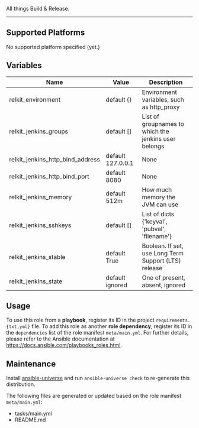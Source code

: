 
<!-- THIS IS A GENERATED FILE, DO NOT EDIT -->

All things Build & Release.

* * *


## Supported Platforms

No supported platform specified (yet.)


## Variables

| Name | Value | Description |
|------|-------|-------------|
| relkit_environment | default {} | Environment variables, such as http_proxy |
| relkit_jenkins_groups | default [] | List of groupnames to which the jenkins user belongs |
| relkit_jenkins_http_bind_address | default 127.0.0.1 | None |
| relkit_jenkins_http_bind_port | default 8080 | None |
| relkit_jenkins_memory | default 512m | How much memory the JVM can use |
| relkit_jenkins_sshkeys | default [] | List of dicts {'keyval', 'pubval', 'filename'} |
| relkit_jenkins_stable | default True | Boolean. If set, use Long Term Support (LTS) release |
| relkit_jenkins_state | default ignored | One of present, absent, ignored |



## Usage

To use this role from a **playbook**, 
register its ID in the project `requirements.{txt,yml}` file.
To add this role as another **role dependency**,
register its ID in the `dependencies` list of the role manifest `meta/main.yml`.
For further details,
please refer to the Ansible documentation at https://docs.ansible.com/playbooks_roles.html.


## Maintenance

Install [ansible-universe](https://github.com/fclaerho/ansible-universe)
and run `ansible-universe check` to re-generate this distribution.

The following files are generated or updated based on the role manifest `meta/main.yml`:
  * tasks/main.yml
  * README.md